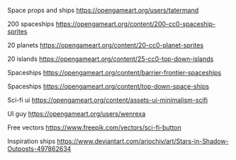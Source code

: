 Space props and ships
https://opengameart.org/users/tatermand

200 spaceships
https://opengameart.org/content/200-cc0-spaceship-sprites

20 planets
https://opengameart.org/content/20-cc0-planet-sprites

20 islands
https://opengameart.org/content/25-cc0-top-down-islands

Spaceships
https://opengameart.org/content/barrier-frontier-spaceships

Spaceships
https://opengameart.org/content/top-down-space-ships

Sci-fi ui
https://opengameart.org/content/assets-ui-minimalism-scifi

UI guy
https://opengameart.org/users/wenrexa

Free vectors
https://www.freepik.com/vectors/sci-fi-button

Inspiration ships
https://www.deviantart.com/ariochiv/art/Stars-in-Shadow-Outposts-497862634